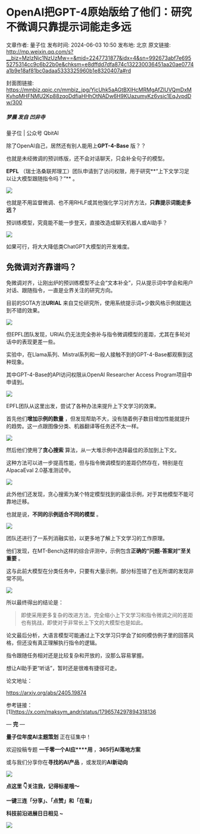 # OpenAI把GPT-4原始版给了他们：研究不微调只靠提示词能走多远

文章作者: 量子位
发布时间: 2024-06-03 10:50
发布地: 北京
原文链接: http://mp.weixin.qq.com/s?__biz=MzIzNjc1NzUzMw==&mid=2247731877&idx=4&sn=992673abf7e6955275314cc9c6b22b0e&chksm=e8dffdd7dfa874c132230036451aa20ae0774a1b9e18af81bc0adaa5333325960b1e8320407a#rd

封面图链接: https://mmbiz.qpic.cn/mmbiz_jpg/YicUhk5aAGtBXIHcMRMgAfZlUVQmDxMKyhqMHFNMU2Kp88zqoDdfiaHHhOtNADw6H9KUazumyKz6vsic1EqJvpdDw/300

##### 梦晨 发自 凹非寺  
量子位 | 公众号 QbitAI

除了OpenAI自己，居然还有别人能用上**GPT-4-Base** 版？？

也就是未经微调的预训练版，还不会对话聊天，只会补全句子的模型。

**EPFL** （瑞士洛桑联邦理工）团队申请到了访问权限，用于研究**“上下文学习足以让大模型跟随指令吗？”** 。

![](https://mmbiz.qpic.cn/mmbiz_png/YicUhk5aAGtBXIHcMRMgAfZlUVQmDxMKyVDOM2ibA6xFj2JcoTykAKFS6PaKE1dZcw3Rc6maEpiaSmWBibuEODc3aA/640?wx_fmt=png&from=appmsg)

也就是不用监督微调、也不用RHLF或其他强化学习对齐方法，**只靠提示词能走多远？**

预训练模型，究竟能不能一步登天，直接改造成聊天机器人或AI助手？

![](https://mmbiz.qpic.cn/mmbiz_png/YicUhk5aAGtBXIHcMRMgAfZlUVQmDxMKymXHYB0zM1uDpqBgm0bUiczFnqcJU1fDv6wmv2EFaav19PqHiajjVYr7g/640?wx_fmt=png&from=appmsg)

如果可行，将大大降低类ChatGPT大模型的开发难度。

## 免微调对齐靠谱吗？

免微调对齐，让刚出炉的预训练模型不止会“文本补全”，只从提示词中学会和用户对话、跟随指令，一直是业界关注的研究方向。

目前的SOTA方法**URIAL** 来自艾伦研究所，使用系统提示词+少数风格示例就能达到不错的效果。

![](https://mmbiz.qpic.cn/mmbiz_png/YicUhk5aAGtBXIHcMRMgAfZlUVQmDxMKyXLDng6UMgR2lNmibmGEHncjeSibVqkSSRO7cmJiaeItfuKbhicCNzTtu4w/640?wx_fmt=png&from=appmsg)

但EPFL团队发现，URIAL仍无法完全弥补与指令微调模型的差距，尤其在多轮对话中的表现更差一些。

实验中，在Llama系列、Mistral系列和一般人接触不到的GPT-4-Base都观察到这种现象。‍‍‍

其中GPT-4-Base的API访问权限从OpenAI Researcher Access Program项目中申请到。‍‍‍‍

![](https://mmbiz.qpic.cn/mmbiz_png/YicUhk5aAGtBXIHcMRMgAfZlUVQmDxMKy8xyfHCguJadsOKgOic8q20oTp595QKQQx06NAs7NwhLXDzVEMntwC8Q/640?wx_fmt=png&from=appmsg)

EPFL团队从这里出发，尝试了各种办法来提升上下文学习的效果。

首先他们**增加示例的数量** ，但发现帮助不大，没有随着例子数目增加性能就提升的趋势。这一点跟图像分类、机器翻译等任务还不太一样。

![](https://mmbiz.qpic.cn/mmbiz_png/YicUhk5aAGtBXIHcMRMgAfZlUVQmDxMKyY573pydgfyqO3puCFl7fQFq7u9QGBibqPnoW46SEicAibHUjKM27ROCxA/640?wx_fmt=png&from=appmsg)

然后他们使用了**贪心搜索** 算法，从一大堆示例中选择最佳的添加到上下文。

这种方法可以进一步提高性能，但与指令微调模型的差距仍然存在，特别是在 AlpacaEval 2.0基准测试中。

![](https://mmbiz.qpic.cn/mmbiz_png/YicUhk5aAGtBXIHcMRMgAfZlUVQmDxMKyDViaDHmGia9icoS9QDDt9jXKAR1SqMClBGsoIUiaqVAYjj2TSL4dmzznag/640?wx_fmt=png&from=appmsg)

此外他们还发现，贪心搜索为某个特定模型找到的最佳示例，对于其他模型不能可靠地迁移。

也就是说，**不同的示例适合不同的模型** 。

![](https://mmbiz.qpic.cn/mmbiz_png/YicUhk5aAGtBXIHcMRMgAfZlUVQmDxMKyW0NftRw2ZXGx1CrAH4RLranaRoXRibv1mIU067Kqice6zLIbQYqx6BDg/640?wx_fmt=png&from=appmsg)

团队还进行了一系列消融实验，以更多地了解上下文学习的工作原理。

他们发现，在MT-Bench这样的综合评测中，示例包含**正确的“问题-答案对”至关重要** 。‍

这与此前大模型在分类任务中，只要有大量示例，部分标签错了也无所谓的发现非常不同。

![](https://mmbiz.qpic.cn/mmbiz_png/YicUhk5aAGtBXIHcMRMgAfZlUVQmDxMKycEJpibojTd2JcwicibaG0ibJ3boKaEYKBASEGkstE1InmicAZU0SEDkasaQ/640?wx_fmt=png&from=appmsg)

所以最终得出的结论是：

> 即使采用更多复杂的改进方法，完全缩小上下文学习和指令微调之间的差距也有挑战，即使对于非常长上下文的大模型也是如此。

论文最后分析，大语言模型可能通过上下文学习只学会了如何模仿例子里的回答风格，但还没有真正理解执行指令的逻辑。

指令跟随任务相对还是比较复杂和开放的，没那么容易掌握。

想让AI助手更“听话”，暂时还是很难有捷径可走。  

论文地址：  

https://arxiv.org/abs/2405.19874

参考链接：  
[1]https://x.com/maksym_andr/status/1796574297894318136

— **完** —

**量子位年度AI主题策划** 正在征集中！

欢迎投稿专题 **一千零一个AI应****用** ，**365行AI落地方案**

或与我们分享你在**寻找的AI产品** ，或发现的**AI新动向**

![](https://mmbiz.qpic.cn/mmbiz_png/YicUhk5aAGtDpTavEwUl8aOlFLGHaPnaKXJcMUeJtGXVLliac6P6XxYHIKhnz0NPUgVvlrXAvJC33ibh8aYDdyudA/640?wx_fmt=png&from=appmsg)

  

**点这里 👇关注我，记得标星哦～**

**一键三连「分享」、「点赞」和「在看」**

**科技前沿进展日日相见 ~**

![](https://mmbiz.qpic.cn/mmbiz_svg/g9RQicMD01M0tYoRQT2cMQRmPS5ZDyrrfzeksiay90KaDzlGBH61icqHxmgFKfvfXtVuwTHV740CDLAaXU1LIfZyoJEpYKcRIiaE/640?wx_fmt=svg)

  

